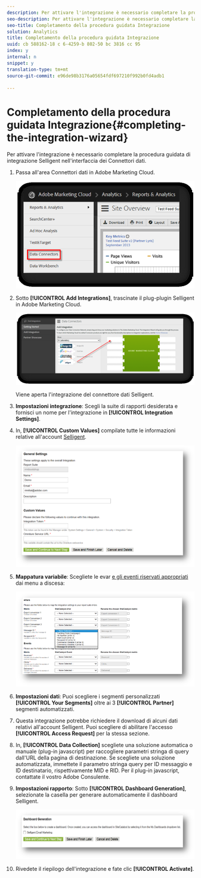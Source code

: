 ```yaml
---
description: Per attivare l'integrazione è necessario completare la procedura guidata di integrazione Selligent nell'interfaccia dei Connettori dati.
seo-description: Per attivare l'integrazione è necessario completare la procedura guidata di integrazione Selligent nell'interfaccia dei Connettori dati.
seo-title: Completamento della procedura guidata Integrazione
solution: Analytics
title: Completamento della procedura guidata Integrazione
uuid: cb 588162-18 c 6-4259-b 802-50 bc 3816 cc 95
index: y
internal: n
snippet: y
translation-type: tm+mt
source-git-commit: e96de98b3176a05654fdf697210f992b0fd4adb1

---
```



# Completamento della procedura guidata Integrazione{#completing-the-integration-wizard}

Per attivare l'integrazione è necessario completare la procedura guidata di integrazione Selligent nell'interfaccia dei Connettori dati.

1. Passa all'area Connettori dati in Adobe Marketing Cloud.

   ![](assets/selligent-data_connectors.png)

1. Sotto **[!UICONTROL Add Integrations]**, trascinate il plug-plugin Selligent in Adobe Marketing Cloud.

   ![](assets/selligent-add_integration.png)

   Viene aperta l'integrazione del connettore dati Selligent.

1. **Impostazioni integrazione**: Scegli la suite di rapporti desiderata e fornisci un nome per l'integrazione in **[!UICONTROL Integration Settings]**.

1. In, **[!UICONTROL Custom Values]** compilate tutte le informazioni relative all'account [Selligent](../../selligent-overview/selligent-activation/selligent-prereqs-seligent.md#concept-071c594b1bcc465cbce7a6fda3f1d829).

   ![](assets/selligent-general_settings.png)

1. **Mappatura variabile**: Scegliete le evar [e gli eventi riservati appropriati](../../selligent-overview/selligent-activation/selligent-configure-variables.md#concept-907c2bdbed274c11a46d4cc323ef0238) dai menu a discesa:

   ![](assets/selligent-variables.png)

1. **Impostazioni dati**: Puoi scegliere i segmenti personalizzati **[!UICONTROL Your Segments]** oltre ai 3 **[!UICONTROL Partner]** segmenti automatizzati.

1. Questa integrazione potrebbe richiedere il download di alcuni dati relativi all'account Selligent. Puoi scegliere di abilitare l'accesso **[!UICONTROL Access Request]** per la stessa sezione.
1. In, **[!UICONTROL Data Collection]** scegliete una soluzione automatica o manuale (plug-in javascript) per raccogliere parametri stringa di query dall'URL della pagina di destinazione. Se scegliete una soluzione automatizzata, immettete il parametro stringa query per ID messaggio e ID destinatario, rispettivamente MID e RID. Per il plug-in javascript, contattate il vostro Adobe Consulente.
1. **Impostazioni rapporto**: Sotto **[!UICONTROL Dashboard Generation]**, selezionate la casella per generare automaticamente il dashboard Selligent.

   ![](assets/selligent-report_settings.png)

1. Rivedete il riepilogo dell'integrazione e fate clic **[!UICONTROL Activate]**.

